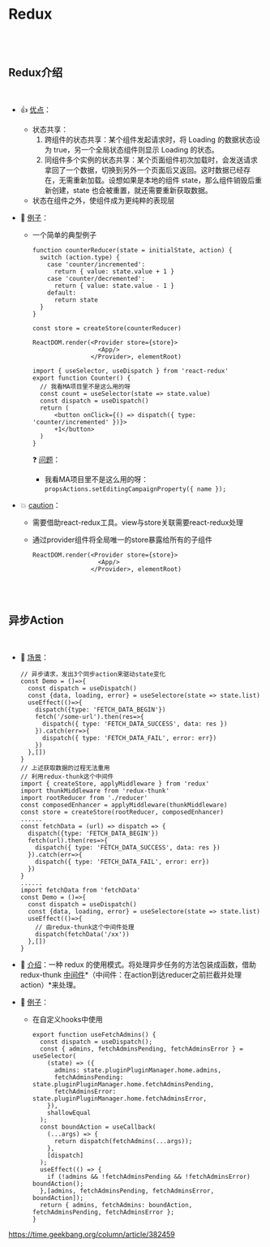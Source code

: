# Redux



<br/><br/>

## Redux介绍

<br/>

- :+1:&nbsp;<u>优点</u>：
  - 状态共享：
    1. 跨组件的状态共享：某个组件发起请求时，将 Loading 的数据状态设为 true，另一个全局状态组件则显示 Loading 的状态。
    2. 同组件多个实例的状态共享：某个页面组件初次加载时，会发送请求拿回了一个数据，切换到另外一个页面后又返回。这时数据已经存在，无需重新加载。设想如果是本地的组件 state，那么组件销毁后重新创建，state 也会被重置，就还需要重新获取数据。
  - 状态在组件之外，使组件成为更纯粹的表现层



- :chestnut:&nbsp;<u>例子</u>：

  - 一个简单的典型例子

    ```tsx
    function counterReducer(state = initialState, action) {  
      switch (action.type) {    
        case 'counter/incremented':      
          return { value: state.value + 1 }    
        case 'counter/decremented':      
          return { value: state.value - 1 }    
        default:      
          return state
      }
    }
    
    const store = createStore(counterReducer)
    
    ReactDOM.render(<Provider store={store}>
                      <App/>
                    </Provider>, elementRoot)
    
    import { useSelector, useDispatch } from 'react-redux'
    export function Counter() {
      // 我看MA项目里不是这么用的呀
      const count = useSelector(state => state.value)
      const dispatch = useDispatch()
      return (
          <button onClick={() => dispatch({ type: 'counter/incremented' })}>
          +1</button>
      )
    }
    ```
    
    :question:&nbsp;<u>问题</u>：
    
    - 我看MA项目里不是这么用的呀：```propsActions.setEditingCampaignProperty({ name });```



- :boom:&nbsp;<u>caution</u>：

  - 需要借助react-redux工具。view与store关联需要react-redux处理

  - 通过provider组件将全局唯一的store暴露给所有的子组件

    ```tsx
    ReactDOM.render(<Provider store={store}>
                      <App/>
                    </Provider>, elementRoot)
    ```

<br/><br/>

## 异步Action

<br/>

- :cake:&nbsp;<u>场景</u>：

  ```tsx
  // 异步请求，发出3个同步action来驱动state变化
  const Demo = ()=>{
    const dispatch = useDispatch()
    const {data, loading, error} = useSelectore(state => state.list)
    useEffect(()=>{
      dispatch({type: 'FETCH_DATA_BEGIN'})
      fetch('/some-url').then(res=>{
        dispatch({ type: 'FETCH_DATA_SUCCESS', data: res })
      }).catch(err=>{
        dispatch({ type: 'FETCH_DATA_FAIL', error: err})
      })
    },[])
  }
  // 上述获取数据的过程无法重用
  // 利用redux-thunk这个中间件
  import { createStore, applyMiddleware } from 'redux' 
  import thunkMiddleware from 'redux-thunk' 
  import rootReducer from './reducer' 
  const composedEnhancer = applyMiddleware(thunkMiddleware) 
  const store = createStore(rootReducer, composedEnhancer)
  ......
  const fetchData = (url) => dispatch => {
    dispatch({type: 'FETCH_DATA_BEGIN'})
    fetch(url).then(res=>{
      dispatch({ type: 'FETCH_DATA_SUCCESS', data: res })
    }).catch(err=>{
      dispatch({ type: 'FETCH_DATA_FAIL', error: err})
    })
  }
  ......
  import fetchData from 'fetchData'
  const Demo = ()=>{
    const dispatch = useDispatch()
    const {data, loading, error} = useSelectore(state => state.list)
    useEffect(()=>{
      // 由redux-thunk这个中间件处理
      dispatch(fetchData('/xx'))
    },[])
  }
  ```

  

- :blue_book:&nbsp;<u>介绍</u>：一种 redux 的使用模式。将处理异步任务的方法包装成函数，借助 redux-thunk <u>中间件</u>*（中间件：在action到达reducer之前拦截并处理action）*来处理。

- :chestnut:&nbsp;<u>例子</u>：

  - 在自定义hooks中使用

    ```tsx
    export function useFetchAdmins() {
      const dispatch = useDispatch();
      const { admins, fetchAdminsPending, fetchAdminsError } = useSelector(
        (state) => ({
          admins: state.pluginPluginManager.home.admins,
          fetchAdminsPending: state.pluginPluginManager.home.fetchAdminsPending,
          fetchAdminsError: state.pluginPluginManager.home.fetchAdminsError,
        }),
        shallowEqual
      );
      const boundAction = useCallback(
        (...args) => {
          return dispatch(fetchAdmins(...args));
        },
        [dispatch]
      );
      useEffect(() => {
        if (!admins && !fetchAdminsPending && !fetchAdminsError) boundAction();
      },[admins, fetchAdminsPending, fetchAdminsError, boundAction]);
      return { admins, fetchAdmins: boundAction, fetchAdminsPending, fetchAdminsError };
    }
    ```

    


https://time.geekbang.org/column/article/382459